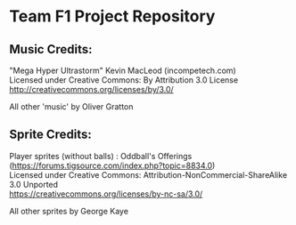 <h1>Team F1 Project Repository</h1>


<h2>Music Credits:</h2>

"Mega Hyper Ultrastorm" Kevin MacLeod (incompetech.com) <br>
Licensed under Creative Commons: By Attribution 3.0 License <br>
http://creativecommons.org/licenses/by/3.0/

All other 'music' by Oliver Gratton

<h2>Sprite Credits:</h2>

Player sprites (without balls) : Oddball's Offerings (https://forums.tigsource.com/index.php?topic=8834.0) <br>
Licensed under Creative Commons: Attribution-NonCommercial-ShareAlike 3.0 Unported <br>
https://creativecommons.org/licenses/by-nc-sa/3.0/

All other sprites by George Kaye

